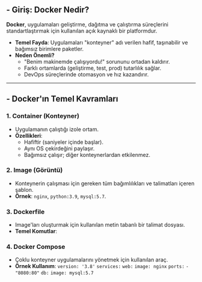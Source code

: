 ## - Giriş: Docker Nedir?
**Docker**, uygulamaları geliştirme, dağıtma ve çalıştırma süreçlerini standartlaştırmak için kullanılan açık kaynaklı bir platformdur.  
- **Temel Fayda**: Uygulamaları "konteyner" adı verilen hafif, taşınabilir ve bağımsız birimlere paketler.  
- **Neden Önemli?**  
  - "Benim makinemde çalışıyordu!" sorununu ortadan kaldırır.  
  - Farklı ortamlarda (geliştirme, test, prod) tutarlılık sağlar.  
  - DevOps süreçlerinde otomasyon ve hız kazandırır.

---

## - Docker'ın Temel Kavramları
### **1. Container (Konteyner)**
- Uygulamanın çalıştığı izole ortam.  
- **Özellikleri**:  
  - Hafiftir (saniyeler içinde başlar).  
  - Aynı OS çekirdeğini paylaşır.  
  - Bağımsız çalışır; diğer konteynerlardan etkilenmez.

### **2. Image (Görüntü)**
- Konteynerin çalışması için gereken tüm bağımlılıkları ve talimatları içeren şablon.  
- **Örnek**: `nginx`, `python:3.9`, `mysql:5.7`.

### **3. Dockerfile**
- Image'ları oluşturmak için kullanılan metin tabanlı bir talimat dosyası.  
- **Temel Komutlar**:


### **4. Docker Compose**

- Çoklu konteyner uygulamalarını yönetmek için kullanılan araç.
- **Örnek Kullanım**:
`version: '3.8'`
`services:`
  `web:`
    `image: nginx`
    `ports:`
      `- "8080:80"`
  `db:`
    `image: mysql:5.7`

